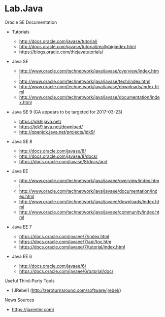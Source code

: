 # Lab.Java

Oracle SE Documentation
* Tutorials
	* http://docs.oracle.com/javase/tutorial/
	* http://docs.oracle.com/javase/tutorial/reallybigindex.html
	* https://blogs.oracle.com/thejavatutorials/
* Java SE
	* http://www.oracle.com/technetwork/java/javase/overview/index.html
	* http://www.oracle.com/technetwork/java/javase/tech/index.html
	* http://www.oracle.com/technetwork/java/javase/downloads/index.html
	* http://www.oracle.com/technetwork/java/javase/documentation/index.html
* Java SE 9 (GA appears to be targeted for 2017-03-23) 
	* https://jdk9.java.net/
	* https://jdk9.java.net/download/
	* http://openjdk.java.net/projects/jdk9/

* Java SE 8
	* http://docs.oracle.com/javase/8/
	* http://docs.oracle.com/javase/8/docs/
	* https://docs.oracle.com/javase/8/docs/api/
* Java EE 
	* http://www.oracle.com/technetwork/java/javaee/overview/index.html
	* http://www.oracle.com/technetwork/java/javaee/documentation/index.html
	* http://www.oracle.com/technetwork/java/javaee/downloads/index.html
	* http://www.oracle.com/technetwork/java/javaee/community/index.html
* Java EE 7
	* https://docs.oracle.com/javaee/7/index.html
	* https://docs.oracle.com/javaee/7/api/toc.htm
	* https://docs.oracle.com/javaee/7/tutorial/index.html
* Java EE 6
	* http://docs.oracle.com/javaee/6/
	* https://docs.oracle.com/javaee/6/tutorial/doc/


Useful Third-Party Tools
* [JRebel] (http://zeroturnaround.com/software/jrebel/)


News Sources
* https://jaxenter.com/

